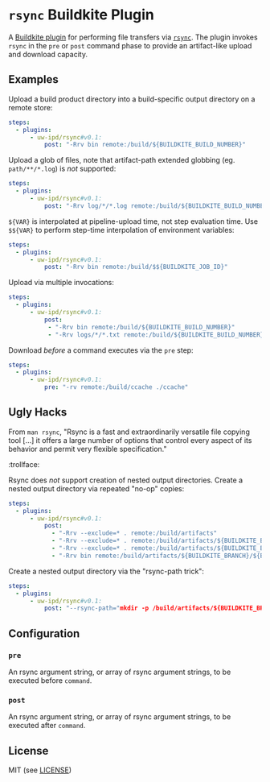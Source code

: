 # `rsync` Buildkite Plugin

A [Buildkite plugin](https://buildkite.com/docs/agent/v3/plugins) for
performing file transfers via
[`rsync`](https://linux.die.net/man/1/rsync). The plugin invokes `rsync`
in the `pre` or `post` command phase to provide an artifact-like upload
and download capacity.

## Examples

Upload a build product directory into a build-specific output directory on
a remote store:

```yml
steps:
  - plugins:
      - uw-ipd/rsync#v0.1:
          post: "-Rrv bin remote:/build/${BUILDKITE_BUILD_NUMBER}"
```

Upload a glob of files, note that artifact-path extended globbing (eg.
`path/**/*.log`) is *not* supported:

```yml
steps:
  - plugins:
      - uw-ipd/rsync#v0.1:
          post: "-Rrv log/*/*.log remote:/build/${BUILDKITE_BUILD_NUMBER}"
```

`${VAR}` is interpolated at pipeline-upload time, not step evaluation
time. Use `$${VAR}` to perform step-time interpolation of environment
variables:

```yml
steps:
  - plugins:
      - uw-ipd/rsync#v0.1:
          post: "-Rrv bin remote:/build/$${BUILDKITE_JOB_ID}"
```

Upload via multiple invocations:

```yml
steps:
  - plugins:
      - uw-ipd/rsync#v0.1:
          post:
           - "-Rrv bin remote:/build/${BUILDKITE_BUILD_NUMBER}"
           - "-Rrv logs/*/*.txt remote:/build/${BUILDKITE_BUILD_NUMBER}/$${BUILDKITE_JOB_ID}"
```

Download *before* a command executes via the `pre` step:

```yml
steps:
  - plugins:
      - uw-ipd/rsync#v0.1:
          pre: "-rv remote:/build/ccache ./ccache"
```


## Ugly Hacks

From `man rsync`, "Rsync is a fast and extraordinarily versatile file
copying tool [...] it offers a large number of options that control every
aspect of its behavior and permit very flexible specification."

:trollface:

Rsync does *not* support creation of nested output directories. Create
a nested output directory via repeated "no-op" copies: 

```yml
steps:
  - plugins:
      - uw-ipd/rsync#v0.1:
          post:
            - "-Rrv --exclude=* . remote:/build/artifacts"
            - "-Rrv --exclude=* . remote:/build/artifacts/${BUILDKITE_BRANCH}"
            - "-Rrv --exclude=* . remote:/build/artifacts/${BUILDKITE_BRANCH}/${BUILDKITE_BUILD_NUMBER}"
            - "-Rrv bin remote:/build/artifacts/${BUILDKITE_BRANCH}/${BUILDKITE_BUILD_NUMBER}"
```

Create a nested output directory via the "rsync-path trick":

```yml
steps:
  - plugins:
      - uw-ipd/rsync#v0.1:
          post: "--rsync-path="mkdir -p /build/artifacts/${BUILDKITE_BRANCH}/${BUILDKITE_BUILD_NUMBER} && rsync" -Rrv bin remote:/build/artifacts/${BUILDKITE_BRANCH}/${BUILDKITE_BUILD_NUMBER}"
```

## Configuration

### `pre`

An rsync argument string, or array of rsync argument strings, to be
executed before `command`.

### `post`

An rsync argument string, or array of rsync argument strings, to be
executed after `command`.

## License

MIT (see [LICENSE](LICENSE))
